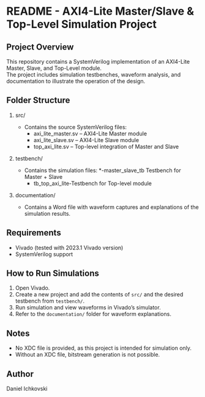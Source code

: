 README - AXI4-Lite Master/Slave & Top-Level Simulation Project
==============================================================

Project Overview
----------------
This repository contains a SystemVerilog implementation of an AXI4-Lite Master, Slave, and Top-Level module.  
The project includes simulation testbenches, waveform analysis, and documentation to illustrate the operation of the design.  

Folder Structure
----------------
1. src/
   - Contains the source SystemVerilog files:
     * axi_lite_master.sv  – AXI4-Lite Master module
     * axi_lite_slave.sv   – AXI4-Lite Slave module
     * top_axi_lite.sv     – Top-level integration of Master and Slave

2. testbench/
   - Contains the simulation files:
     *-master_slave_tb Testbench for Master + Slave
     * tb_top_axi_lite-Testbench for Top-level module

3. documentation/
   - Contains a Word file with waveform captures and explanations of the simulation results.

Requirements
------------
- Vivado (tested with 2023.1 Vivado version)
- SystemVerilog support

How to Run Simulations
----------------------
1. Open Vivado.
2. Create a new project and add the contents of `src/` and the desired testbench from `testbench/`.
3. Run simulation and view waveforms in Vivado’s simulator.
4. Refer to the `documentation/` folder for waveform explanations.

Notes
-----
- No XDC file is provided, as this project is intended for simulation only.
- Without an XDC file, bitstream generation is not possible.

Author
------
Daniel Ichkovski

